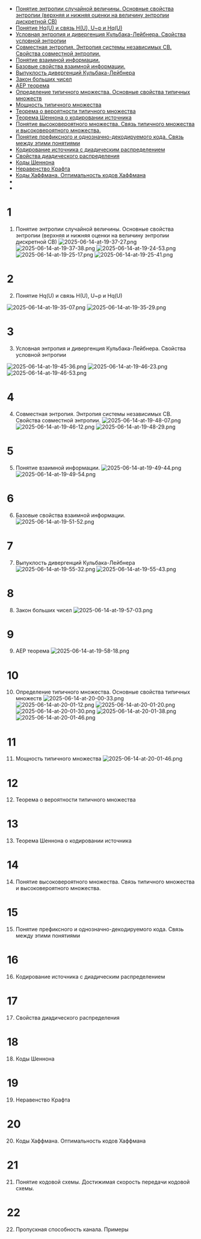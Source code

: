 - [Понятие энтропии случайной величины. Основные свойства энтропии (верхняя и нижняя оценки на величину энтропии дискретной СВ)](#1)  
- [Понятие Hq(U) и связь H(U), U~p и Hq(U)](#2)
- [Условная энтропия и дивергенция Кульбака-Лейбнера. Свойства условной энтропии](#3)
- [Совместная энтропия. Энтропия системы независимых СВ. Свойства совместной энтропии.](#4)
- [Понятие взаимной информации.](#5)
- [Базовые свойства взаимной информации.](#6)
- [Выпуклость дивергенций Кульбака-Лейбнера](#7)
- [Закон больших чисел](#8)
- [AEP теорема](#9)
- [Определение типичного множества. Основные свойства типичных множеств](#10)
- [Мощность типичного множества](#11)
- [Теорема о вероятности типичного множества](#12)
- [Теорема Шеннона о кодировании источника](#13)
- [Понятие высоковероятного множества. Связь типичного множества и высоковероятного множества.](#14)
- [Понятие префиксного и однозначно-декодируемого кода. Связь между этими понятиями](#15)
- [Кодирование источника с диадическим распределением](#16)
- [Свойства диадического распределения](#17)
- [Коды Шеннона](#18)
- [Неравенство Крафта](#19)
- [Коды Хаффмана. Оптимальность кодов Хаффмана](#20)
- [](#21)
- [](#22)

# 1
1. Понятие энтропии случайной величины. Основные свойства энтропии (верхняя и нижняя оценки на величину энтропии дискретной СВ)
![2025-06-14-at-19-37-27.png](bilet-img/2025-06-14-at-19-37-27.png)
![2025-06-14-at-19-37-38.png](bilet-img/2025-06-14-at-19-37-38.png)
![2025-06-14-at-19-24-53.png](bilet-img/2025-06-14-at-19-24-53.png)
![2025-06-14-at-19-25-17.png](bilet-img/2025-06-14-at-19-25-17.png)
![2025-06-14-at-19-25-41.png](bilet-img/2025-06-14-at-19-25-41.png)

# 2
2. Понятие Hq(U) и связь H(U), U~p и Hq(U)

![2025-06-14-at-19-35-07.png](bilet-img/2025-06-14-at-19-35-07.png)
![2025-06-14-at-19-35-29.png](bilet-img/2025-06-14-at-19-35-29.png)

# 3
3. Условная энтропия и дивергенция Кульбака-Лейбнера. Свойства условной энтропии

![2025-06-14-at-19-45-36.png](bilet-img/2025-06-14-at-19-45-36.png)
![2025-06-14-at-19-46-23.png](bilet-img/2025-06-14-at-19-46-23.png)
![2025-06-14-at-19-46-53.png](bilet-img/2025-06-14-at-19-46-53.png)

# 4
4. Совместная энтропия. Энтропия системы независимых СВ. Свойства совместной энтропии.
![2025-06-14-at-19-48-07.png](bilet-img/2025-06-14-at-19-48-07.png)
![2025-06-14-at-19-46-12.png](bilet-img/2025-06-14-at-19-46-12.png)
![2025-06-14-at-19-48-29.png](bilet-img/2025-06-14-at-19-48-29.png)

# 5
5. Понятие взаимной информации.
![2025-06-14-at-19-49-44.png](bilet-img/2025-06-14-at-19-49-44.png)
![2025-06-14-at-19-49-54.png](bilet-img/2025-06-14-at-19-49-54.png)

# 6
6. Базовые свойства взаимной информации.
![2025-06-14-at-19-51-52.png](bilet-img/2025-06-14-at-19-51-52.png)

# 7 
7. Выпуклость дивергенций Кульбака-Лейбнера
![2025-06-14-at-19-55-32.png](bilet-img/2025-06-14-at-19-55-32.png)
![2025-06-14-at-19-55-43.png](bilet-img/2025-06-14-at-19-55-43.png)

# 8
8. Закон больших чисел
![2025-06-14-at-19-57-03.png](bilet-img/2025-06-14-at-19-57-03.png)

# 9
9. AEP теорема
![2025-06-14-at-19-58-18.png](bilet-img/2025-06-14-at-19-58-18.png)

# 10
10. Определение типичного множества. Основные свойства типичных множеств
![2025-06-14-at-20-00-33.png](bilet-img/2025-06-14-at-20-00-33.png)
![2025-06-14-at-20-01-12.png](bilet-img/2025-06-14-at-20-01-12.png)
![2025-06-14-at-20-01-20.png](bilet-img/2025-06-14-at-20-01-20.png)
![2025-06-14-at-20-01-30.png](bilet-img/2025-06-14-at-20-01-30.png)
![2025-06-14-at-20-01-38.png](bilet-img/2025-06-14-at-20-01-38.png)
![2025-06-14-at-20-01-46.png](bilet-img/2025-06-14-at-20-01-46.png)

# 11
11. Мощность типичного множества
![2025-06-14-at-20-01-46.png](bilet-img/2025-06-14-at-20-01-46.png)

# 12
12. Теорема о вероятности типичного множества

# 13
13. Теорема Шеннона о кодировании источника

# 14
14. Понятие высоковероятного множества. Связь типичного множества и высоковероятного множества.

# 15
15. Понятие префиксного и однозначно-декодируемого кода. Связь между этими понятиями

# 16
16. Кодирование источника с диадическим распределением

# 17
17. Свойства диадического распределения

# 18
18. Коды Шеннона

# 19
19. Неравенство Крафта

# 20
20. Коды Хаффмана. Оптимальность кодов Хаффмана

# 21
21. Понятие кодовой схемы. Достижимая скорость передачи кодовой схемы.

# 22
22. Пропускная способность канала. Примеры



























